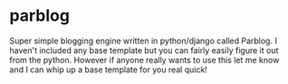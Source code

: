 parblog
=======

Super simple blogging engine written in python/django called Parblog. I haven't included any base template but you can fairly easily figure it out from the python. However if anyone really wants to use this let me know and I can whip up a base template for you real quick!

